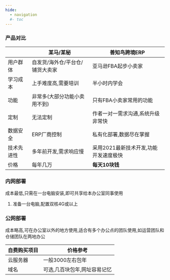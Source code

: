 ```yaml
---
hide:
  - navigation
  #- toc
---
```



### 产品对比

|| 某马/某秘      | 善知鸟跨境ERP                          |
| ----------- | ----------- | ------------------------------------ |
|用户群体|自发货/海外仓/平台仓/铺货大卖家|亚马逊FBA起步小卖家|
|学习成本|上手难度高,需要培训|半小时内学会|
|功能      |非常多(大部分功能小卖用不到)| 只有FBA小卖家常用的功能|
| 定制    | 无法定制| 作者一对一需求沟通,系统升级非常快|
| 数据安全    | ERP厂商控制| 私有化部署,数据尽在掌握|
|技术先进性|多年前开发,需求响应慢|采用2021最新技术开发,功能开发速度极快|
| 价格       |每年几万|**每天10块钱** |


### 内网部署

成本最低,只需在一台电脑安装,即可共享给本办公室同事使用

1. 准备一台电脑,配置双核4G或以上


### 公网部署

成本略高,可在办公室以外的地方使用,适合有多个办公点的团队使用,如运营团队和仓储团队在两地办公

| 自费购买项目      | 价格参考               |
| ----------- | ----------- |
|云服务器|一般3000左右包年|
|域名|可选,几百块包年,网址容易记忆|

